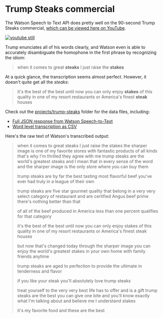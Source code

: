 # Trump Steaks commercial 

The Watson Speech to Text API does pretty well on the 90-second Trump Steaks commercial, [which can be viewed here on YouTube](https://www.youtube.com/watch?v=LyONt_ZH_aw). 

<a href="https://www.youtube.com/watch?v=LyONt_ZH_aw"><img src="https://i.ytimg.com/vi/LyONt_ZH_aw/hqdefault.jpg" alt="youtube still"></a>

Trump enunciates all of his words clearly, and Watson even is able to accurately disambiguate the homophone in the first phrase by recognizing the idiom:

> when it comes to great __steaks__ I just raise the __stakes__

At a quick glance, the transcription seems almost perfect. However, it doesn't quite get all the _steaks_:

> it's the best of the best until now you can only enjoy __stakes__ of this quality in one of my resort restaurants or America's finest __steak__ houses

Check out the [projects/trump-steaks](projects/trump-steaks) folder for the data files, including:

- [Full JSON response from Watson Speech-to-Text](projects/trump-steaks/full-transcript.json)
- [Word level transcription as CSV](projects/trump-steaks/words-transcript.csv)


Here's the raw text of Watson's transcribed output:

> when it comes to great steaks I just raise the stakes the sharper image is one of my favorite stores with fantastic products of all kinds that's why I'm thrilled they agree with me trump steaks are the world's greatest steaks and I mean that in every sense of the word and the sharper image is the only store where you can buy them
>
> trump steaks are by far the best tasting most flavorful beef you've ever had truly in a league of their own
>
> trump steaks are five star gourmet quality that belong in a very very select category of restaurant and are certified Angus beef prime there's nothing better than that
>
> of all of the beef produced in America less than one percent qualifies for that category
> 
> it's the best of the best until now you can only enjoy stakes of this quality in one of my resort restaurants or America's finest steak houses
> 
> but now that's changed today through the sharper image you can enjoy the world's greatest stakes in your own home with family friends anytime
>
> trump steaks are aged to perfection to provide the ultimate in tenderness and flavor
> 
> if you like your steak you'll absolutely love trump steaks
>
> treat yourself to the very very best life has to offer and is a gift trump steaks are the best you can give one bite and you'll know exactly what I'm talking about and believe me I understand stakes
>
> it's my favorite food and these are the best


